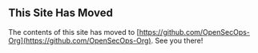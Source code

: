 ## This Site Has Moved

The contents of this site has moved to [https://github.com/OpenSecOps-Org](https://github.com/OpenSecOps-Org). See you there!
